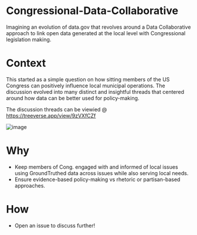 # Congressional-Data-Collaborative
Imagining an evolution of data.gov that revolves around a Data Collaborative approach to link open data generated at the local level with Congressional legislation making.

# Context
This started as a simple question on how sitting members of the US Congress can positively influence local municipal operations. The discussion evolved into many distinct and insightful threads that centered around how data can be better used for policy-making.

The discussion threads can be viewied @ https://treeverse.app/view/9zVXfCZf

![image](https://user-images.githubusercontent.com/4397663/49479675-1366b300-f7e1-11e8-8bcb-106083274081.png)


# Why
- Keep members of Cong. engaged with and informed of local issues using GroundTruthed data across issues while also serving local needs.
- Ensure evidence-based policy-making vs rhetoric or partisan-based approaches.


# How
- Open an issue to discuss further!
